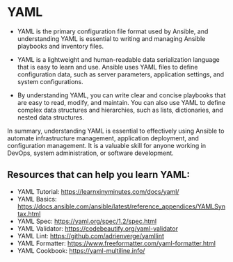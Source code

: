 # YAML 
- YAML is the primary configuration file format used by Ansible, and understanding YAML is essential to writing and managing Ansible playbooks and inventory files.

- YAML is a lightweight and human-readable data serialization language that is easy to learn and use. Ansible uses YAML files to define configuration data, such as server parameters, application settings, and system configurations.

- By understanding YAML, you can write clear and concise playbooks that are easy to read, modify, and maintain. You can also use YAML to define complex data structures and hierarchies, such as lists, dictionaries, and nested data structures.

In summary, understanding YAML is essential to effectively using Ansible to automate infrastructure management, application deployment, and configuration management. It is a valuable skill for anyone working in DevOps, system administration, or software development.

## Resources that can help you learn YAML:
- YAML Tutorial: https://learnxinyminutes.com/docs/yaml/
- YAML Basics: https://docs.ansible.com/ansible/latest/reference_appendices/YAMLSyntax.html
- YAML Spec: https://yaml.org/spec/1.2/spec.html
- YAML Validator: https://codebeautify.org/yaml-validator
- YAML Lint: https://github.com/adrienverge/yamllint
- YAML Formatter: https://www.freeformatter.com/yaml-formatter.html
- YAML Cookbook: https://yaml-multiline.info/

